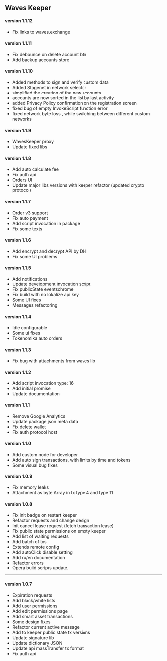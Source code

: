 ## Waves Keeper

#### version 1.1.12

- Fix links to waves.exchange

#### version 1.1.11

- Fix debounce on delete account btn
- Add backup accounts store

#### version 1.1.10

- Added methods to sign and verify custom data
- Added Stagenet in network selector
- simplified the creation of the new accounts
- accounts are now sorted in the list by last activity
- added Privacy Policy confirmation on the registration screen
- fixed bug of empty InvokeScript function error
- fixed network byte loss , while switching between different custom networks

#### version 1.1.9

- WavesKeeper proxy
- Update fixed libs

#### version 1.1.8

- Add auto calculate fee
- Fix auth api
- Orders UI
- Update major libs versions with keeper refactor (updated crypto protocol)

#### version 1.1.7

- Order v3 support
- Fix auto payment
- Add script invocation in package
- Fix some texts

#### version 1.1.6

- Add encrypt and decrypt API by DH
- Fix some UI problems

#### version 1.1.5

- Add notifications
- Update development invocation script
- Fix publicState eventschrome
- Fix build with no lokalize api key
- Some UI fixes
- Messages refactoring

#### version 1.1.4

- Idle configurable
- Some ui fixes
- Tokenomika auto orders

#### version 1.1.3

- Fix bug with attachments from waves lib

#### version 1.1.2

- Add script invocation type: 16
- Add initial promise
- Update documentation

#### version 1.1.1

- Remove Google Analytics
- Update package,json meta data
- Fix delete wallet
- Fix auth protocol host

#### version 1.1.0

- Add custom node for developer
- Add auto sign transactions, with limits by time and tokens
- Some visual bug fixes

#### version 1.0.9

- Fix memory leaks
- Attachment as byte Array in tx type 4 and type 11

#### version 1.0.8

- Fix init badge on restart keeper
- Refactor requests and change design
- Init cancel lease request (fetch transaction lease)
- Fix public state permissions on empty keeper
- Add list of waiting requests
- Add batch of txs
- Extends remote config
- Add autoClick disable setting
- Add ru/en documentation
- Refactor errors
- Opera build scripts update.

---

#### version 1.0.7

- Expiration requests
- Add black/white lists
- Add user permissions
- Add edit permissions page
- Add smart asset transactions
- Some design fixes
- Refactor current active message
- Add to keeper public state tx versions
- Update signature lib
- Update dictionary JSON
- Update api massTransfer tx format
- Fix auth api
